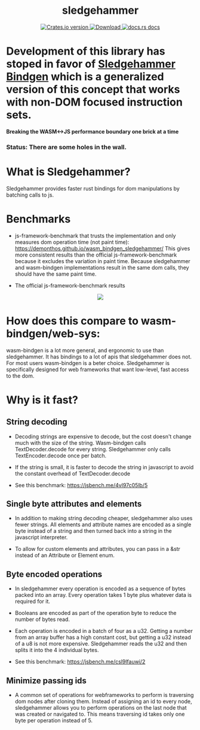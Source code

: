 <div align="center">
  <h1>sledgehammer</h1>
</div>
<div align="center">
  <!-- Crates version -->
  <a href="https://crates.io/crates/sledgehammer">
    <img src="https://img.shields.io/crates/v/sledgehammer.svg?style=flat-square"
    alt="Crates.io version" />
  </a>
  <!-- Downloads -->
  <a href="https://crates.io/crates/sledgehammer">
    <img src="https://img.shields.io/crates/d/sledgehammer.svg?style=flat-square"
      alt="Download" />
  </a>
  <!-- docs -->
  <a href="https://docs.rs/sledgehammer">
    <img src="https://img.shields.io/badge/docs-latest-blue.svg?style=flat-square"
      alt="docs.rs docs" />
  </a>
</div>

# Development of this library has stoped in favor of [Sledgehammer Bindgen](https://github.com/Demonthos/sledgehammer_bindgen) which is a generalized version of this concept that works with non-DOM focused instruction sets.

**Breaking the WASM<->JS performance boundary one brick at a time**
### Status: There are some holes in the wall.

# What is Sledgehammer?
Sledgehammer provides faster rust bindings for dom manipulations by batching calls to js.

# Benchmarks

- js-framework-benchmark that trusts the implementation and only measures dom operation time (not paint time):
https://demonthos.github.io/wasm_bindgen_sledgehammer/
This gives more consistent results than the official js-framework-benchmark because it excludes the variation in paint time. Because sledgehammer and wasm-bindgen implementations result in the same dom calls, they should have the same paint time.

- The official js-framework-benchmark results
<div align="center">
  <img src="https://user-images.githubusercontent.com/66571940/211176289-e3c5dbbd-9ad4-4666-b09e-35780bca7229.png" />
</div>

# How does this compare to wasm-bindgen/web-sys:
wasm-bindgen is a lot more general, and ergonomic to use than sledgehammer. It has bindings to a lot of apis that sledgehammer does not. For most users wasm-bindgen is a beter choice. Sledgehammer is specifically designed for web frameworks that want low-level, fast access to the dom.

# Why is it fast?

## String decoding

- Decoding strings are expensive to decode, but the cost doesn't change much with the size of the string. Wasm-bindgen calls TextDecoder.decode for every string. Sledgehammer only calls TextEncoder.decode once per batch.

- If the string is small, it is faster to decode the string in javascript to avoid the constant overhead of TextDecoder.decode

- See this benchmark: https://jsbench.me/4vl97c05lb/5

## Single byte attributes and elements

- In addition to making string decoding cheaper, sledgehammer also uses fewer strings. All elements and attribute names are encoded as a single byte instead of a string and then turned back into a string in the javascript interpreter.

- To allow for custom elements and attributes, you can pass in a &str instead of an Attribute or Element enum.

## Byte encoded operations

- In sledgehammer every operation is encoded as a sequence of bytes packed into an array. Every operation takes 1 byte plus whatever data is required for it.

- Booleans are encoded as part of the operation byte to reduce the number of bytes read.

- Each operation is encoded in a batch of four as a u32. Getting a number from an array buffer has a high constant cost, but getting a u32 instead of a u8 is not more expensive. Sledgehammer reads the u32 and then splits it into the 4 individual bytes.

- See this benchmark: https://jsbench.me/csl9lfauwi/2

## Minimize passing ids

- A common set of operations for webframeworks to perform is traversing dom nodes after cloning them. Instead of assigning an id to every node, sledgehammer allows you to perform operations on the last node that was created or navigated to. This means traversing id takes only one byte per operation instead of 5.
